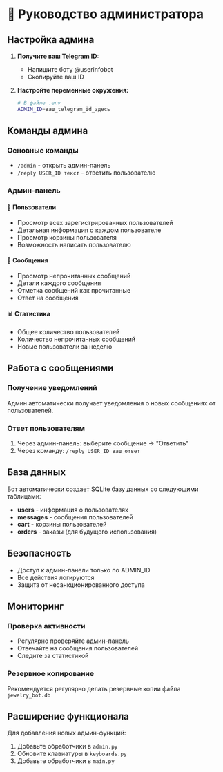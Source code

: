 # 🔧 Руководство администратора

## Настройка админа

1. **Получите ваш Telegram ID:**
   - Напишите боту @userinfobot
   - Скопируйте ваш ID

2. **Настройте переменные окружения:**
   ```bash
   # В файле .env
   ADMIN_ID=ваш_telegram_id_здесь
   ```

## Команды админа

### Основные команды
- `/admin` - открыть админ-панель
- `/reply USER_ID текст` - ответить пользователю

### Админ-панель

#### 👥 Пользователи
- Просмотр всех зарегистрированных пользователей
- Детальная информация о каждом пользователе
- Просмотр корзины пользователя
- Возможность написать пользователю

#### 📨 Сообщения
- Просмотр непрочитанных сообщений
- Детали каждого сообщения
- Отметка сообщений как прочитанные
- Ответ на сообщения

#### 📊 Статистика
- Общее количество пользователей
- Количество непрочитанных сообщений
- Новые пользователи за неделю

## Работа с сообщениями

### Получение уведомлений
Админ автоматически получает уведомления о новых сообщениях от пользователей.

### Ответ пользователям
1. Через админ-панель: выберите сообщение → "Ответить"
2. Через команду: `/reply USER_ID ваш_ответ`

## База данных

Бот автоматически создает SQLite базу данных со следующими таблицами:

- **users** - информация о пользователях
- **messages** - сообщения пользователей
- **cart** - корзины пользователей
- **orders** - заказы (для будущего использования)

## Безопасность

- Доступ к админ-панели только по ADMIN_ID
- Все действия логируются
- Защита от несанкционированного доступа

## Мониторинг

### Проверка активности
- Регулярно проверяйте админ-панель
- Отвечайте на сообщения пользователей
- Следите за статистикой

### Резервное копирование
Рекомендуется регулярно делать резервные копии файла `jewelry_bot.db`

## Расширение функционала

Для добавления новых админ-функций:
1. Добавьте обработчики в `admin.py`
2. Обновите клавиатуры в `keyboards.py`
3. Добавьте обработчики в `main.py` 